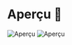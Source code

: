 # Aperçu 🎨

![Aperçu](https://live.staticflickr.com/65535/53928484233_f93dd4be62_n.jpg)
![Aperçu](https://live.staticflickr.com/65535/53927343697_218ff3d902_n.jpg)


